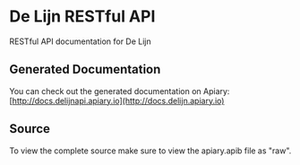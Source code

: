 # De Lijn RESTful API
RESTful API documentation for De Lijn

## Generated Documentation
You can check out the generated documentation on Apiary:
[http://docs.delijnapi.apiary.io](http://docs.delijn.apiary.io)

## Source
To view the complete source make sure to view the apiary.apib file as "raw".
